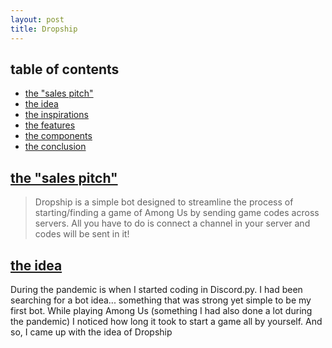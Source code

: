 ```yaml
---
layout: post
title: Dropship
---
```

## table of contents
- [the "sales pitch"](#the-sales-pitch)
- [the idea](#the-idea)
- [the inspirations](#the-inspirations)
- [the features](#the-features)
- [the components](#the-components)
- [the conclusion](#the-conclusion)

## [the "sales pitch"](#the-sales-pitch)
> Dropship is a simple bot designed to streamline the process of starting/finding a game of Among Us by sending game codes across servers. All you have to do is connect a channel in your server and codes will be sent in it!

## [the idea](#the-idea)
During the pandemic is when I started coding in Discord.py. I had been searching for a bot idea... something that was strong yet simple to be my first bot. While playing Among Us (something I had also done a lot during the pandemic) I noticed how long it took to start a game all by yourself. And so, I came up with the idea of Dropship
